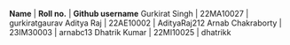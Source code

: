 **Name** | **Roll no.** | **Github username**
Gurkirat Singh | 22MA10027 | gurkiratgaurav
Aditya Raj | 22AE10002 | AdityaRaj212
Arnab Chakraborty | 23IM30003 | arnabc13
Dhatrik Kumar | 22MI10025 | dhatrikk
